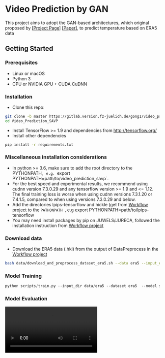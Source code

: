 # Video Prediction by GAN

This project aims to adopt the GAN-based architectures,  which original proposed by [[Project Page]](https://alexlee-gk.github.io/video_prediction/) [[Paper]](https://arxiv.org/abs/1804.01523), to predict temperature based on ERA5 data
 
## Getting Started ###
### Prerequisites
- Linux or macOS
- Python 3
- CPU or NVIDIA GPU + CUDA CuDNN

### Installation
- Clone this repo:
```bash
git clone -b master https://gitlab.version.fz-juelich.de/gong1/video_prediction_savp.git
cd Video_Prediction_SAVP
```
- Install TensorFlow >= 1.9 and dependencies from http://tensorflow.org/
- Install other dependencies

```bash
pip install -r requirements.txt
```

### Miscellaneous installation considerations
- In python >= 3.6, make sure to add the root directory to the PYTHONPATH`, e.g. `export PYTHONPATH=path/to/video_prediction_savp`.
- For the best speed and experimental results, we recommend using cudnn version 7.3.0.29 and any tensorflow version >= 1.9 and <= 1.12. The final training loss is worse when using cudnn versions 7.3.1.20 or 7.4.1.5, compared to when using versions 7.3.0.29 and below.
- Add the directories lpips-tensorflow and hickle (get from [Workflow project](https://gitlab.version.fz-juelich.de/gong1/workflow_parallel_frame_prediction) to the  `PATHONPATH `, e.g export PYTHONPATH=path/to/lpips-tensorflow
- You may need install packages by pip on JUWELS/JURECA, followed the installation instruction from [Workflow project](https://gitlab.version.fz-juelich.de/gong1/workflow_parallel_frame_prediction) 
### Download data

- Download the ERA5 data (.hkl) from the output of DataPreprocess in the [Workflow project](https://gitlab.version.fz-juelich.de/gong1/workflow_parallel_frame_prediction)
```bash
bash data/download_and_preprocess_dataset_era5.sh --data era5 --input_dir /splits --output_dir  data/era5 
```

### Model Training
```python
python scripts/train.py --input_dir data/era5 --dataset era5  --model savp --model_hparams_dict hparams/kth/ours_savp/model_hparams.json --output_dir logs/era5/ours_savp
```

### Model Evaluation

![Groud Truth](./results_test_samples/era5_size_64_64_1_v2/our_savp/groud_true_images_0.mp4)

